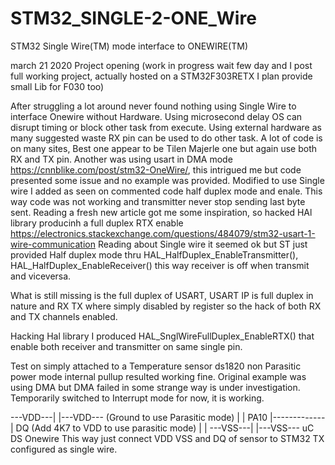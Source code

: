 # STM32_SINGLE-2-ONE_Wire
STM32 Single Wire(TM) mode interface to ONEWIRE(TM)

march 21 2020 Project opening (work in progress wait few day and I post full working project, actually hosted on a STM32F303RETX I plan provide small Lib for F030 too)

 After struggling a lot around never found nothing using Single Wire to interface Onewire without Hardware.
  Using microsecond delay OS can disrupt timing or block other task from execute.
  Using external hardware as many suggested waste RX pin can be used to do other task.
  A lot of code is on many sites, Best one appear to be Tilen Majerle one but again use both RX and TX pin.
  Another was using usart in DMA mode https://cnnblike.com/post/stm32-OneWire/, this intrigued me but code presented some issue and no example was provided.
 Modified to use Single wire I added as seen on commented code half duplex mode and enale.
 This way code was not working and transmitter never stop sending last byte sent.
 Reading a fresh new article got me some inspiration, so hacked HAl library producinh a full duplex RTX enable
 https://electronics.stackexchange.com/questions/484079/stm32-usart-1-wire-communication
   Reading about Single wire it seemed ok but ST just provided Half duplex mode thru
  HAL_HalfDuplex_EnableTransmitter(),
  HAL_HalfDuplex_EnableReceiver() this way receiver is off when transmit and viceversa.
  
 What is still missing is the full duplex of USART, USART IP is full duplex in nature and RX TX where simply disabled by register so the hack of both RX and TX channels enabled.
  
 Hacking Hal library I produced HAL_SnglWireFullDuplex_EnableRTX() that enable both receiver and transmitter on same single pin.

Test on simply attached to a Temperature sensor ds1820 non Parasitic power mode internal pullup resulted working fine.
Original example was using DMA but DMA failed in some strange way is under investigation.
 Temporarily switched to Interrupt mode for now, it is working.
 
 ---VDD---|             |---VDD--- (Ground to use Parasitic mode)
          |             |
     PA10 |-------------| DQ       (Add 4K7 to VDD to use parasitic mode)
          |             |
 ---VSS---|             |---VSS---
  uC                   DS Onewire
   This way just connect VDD VSS and DQ of sensor to STM32 TX configured as single wire.
   
